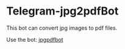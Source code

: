 # Telegram-jpg2pdfBot

This bot can convert jpg images to pdf files.

Use the bot: <a href="https://t.me/jpgpdfbot">jpgpdfbot</a>

